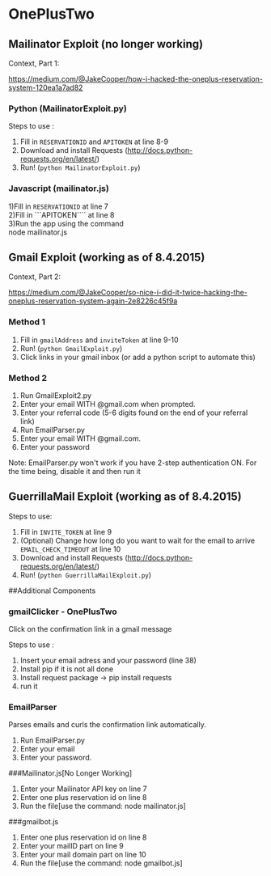# OnePlusTwo

## Mailinator Exploit (no longer working)
Context, Part 1:

https://medium.com/@JakeCooper/how-i-hacked-the-oneplus-reservation-system-120ea1a7ad82

### Python (MailinatorExploit.py)
Steps to use :

1. Fill in ```RESERVATIONID``` and ```APITOKEN``` at line 8-9
2. Download and install Requests (http://docs.python-requests.org/en/latest/)
3. Run! (`python MailinatorExploit.py`)

### Javascript (mailinator.js)                                                  
1)Fill in ```RESERVATIONID``` at line 7                                                       
2)Fill in ```APITOKEN```` at line 8                                                             
3)Run the app using the command                                                        
      node mailinator.js


## Gmail Exploit (working as of 8.4.2015)
Context, Part 2:

https://medium.com/@JakeCooper/so-nice-i-did-it-twice-hacking-the-oneplus-reservation-system-again-2e8226c45f9a

### Method 1

1. Fill in ```gmailAddress``` and ```inviteToken``` at line 9-10
2. Run! (`python GmailExploit.py`)
3. Click links in your gmail inbox (or add a python script to automate this)

### Method 2
1. Run GmailExploit2.py
2. Enter your email WITH @gmail.com when prompted.
3. Enter your referral code (5-6 digits found on the end of your referral link)
3. Run EmailParser.py
4. Enter your email WITH @gmail.com.
5. Enter your password

Note: EmailParser.py won't work if you have 2-step authentication ON. For the time being, disable it and then run it

## GuerrillaMail Exploit (working as of 8.4.2015)

Steps to use:

1. Fill in ```INVITE_TOKEN``` at line 9
2. (Optional) Change how long do you want to wait for the email to arrive ```EMAIL_CHECK_TIMEOUT``` at line 10
3. Download and install Requests (http://docs.python-requests.org/en/latest/)
4. Run! (`python GuerrillaMailExploit.py`)

##Additional Components

### gmailClicker - OnePlusTwo
Click on the confirmation link in a gmail message

Steps to use :

1. Insert your email adress and your password (line 38)
2. Install pip if it is not all done
3. Install request package -> pip install requests 
4. run it 

### EmailParser
Parses emails and curls the confirmation link automatically.

1. Run EmailParser.py
2. Enter your email
3. Enter your password.

###Mailinator.js[No Longer Working]

1. Enter your Mailinator API key on line 7
2. Enter one plus reservation id on line 8
3. Run the file[use the command: node mailinator.js]

###gmailbot.js

1. Enter one plus reservation id on line 8
2. Enter your mailID part on line 9
3. Enter your mail domain part on line 10
2. Run the file[use the command: node gmailbot.js]

